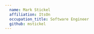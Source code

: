 ```yaml
---
  name: Mark Stickel
  affiliation: ItsOn
  occupation_title: Software Engineer
  github: mstickel
---
```

